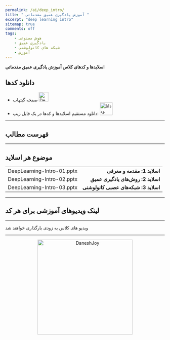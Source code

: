 ```yaml
---
permalink: /ai/deep_intro/
title: " آموزش یادگیری عمیق مقدماتی "
excerpt: "deep learning intro"
sitemap: true
comments: off
tags:
    - هوش مصنوعی
    - یادگیری عمیق
    - شبکه های کانولوشنی
    - آموزش
---
```


**اسلایدها و کدهای کلاس آموزش یادگیری عمیق مقدماتی**

## دانلود کدها
- صفحه گیتهاب  <a  href="http://github.com/DaneshJoy/DeepLearning_Intro" target="_blank"><img src="{{ '/assets/images/github.png' | relative_url }}" width="30px" title="DeepLearning_Intro on Github" alt="DeepLearning_Intro on Github"></a><br/>
- دانلود مستقیم اسلایدها و کدها در یک فایل زیپ: <a  href="https://github.com/DaneshJoy/DeepLearning_Intro/archive/master.zip"><img src="{{ '/assets/images/download.png' | relative_url }}" width="40px" title="دانلود" alt="دانلود"></a><br/>

-------------------------------------
## فهرست مطالب
-------------------------------------

## موضوع هر اسلاید

| | |
| :----: | -----: |
| DeepLearning-Intro-01.pptx | **اسلاید 1: مقدمه و معرفی** |
| DeepLearning-Intro-02.pptx | **اسلاید 2: روش‌های یادگیری عمیق** |
| DeepLearning-Intro-03.pptx | **اسلاید 3: شبکه‌های عصبی کانولوشنی** |

  
-------------------------------------

## لینک ویدیوهای آموزشی برای هر کد

-------------------------------------

ویدیو های کلاس به زودی بارگذاری خواهند شد

-------------------------------------

<p align="center">
  <a href="https://daneshjoy.ir">
    <img src="{{ '/assets/images/DaneshJoy.png' | relative_url }}" width="300px" title="DaneshJoy" alt="DaneshJoy"> 
  </a>
</p>

<div class="well">
<div class="rw-ui-container"></div>
</div>

